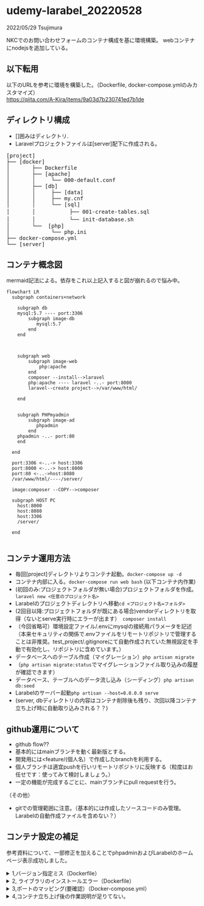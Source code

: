 # udemy-larabel_20220528

2022/05/29 Tsujimura

NKCでのお問い合わせフォームのコンテナ構成を基に環境構築。
webコンテナにnodejsを追加している。

## 以下転用



以下のURLを参考に環境を構築した。（Dockerfile, docker-compose.ymlのみカスタマイズ）</br>
https://qiita.com/A-Kira/items/9a03d7b230741ed7b1de


## ディレクトリ構成
- []囲みはディレクトリ.
- Laravelプロジェクトファイルは[server]配下に作成される。

<pre>
[project]
├── [docker]
│       ├── Dockerfile
│       ├── [apache]
│       │     └── 000-default.conf
│       ├── [db]
│       │     ├── [data]
│       │     ├── my.cnf
│       │     └── [sql]
│       │  　       ├── 001-create-tables.sql  
│       │ 　        └── init-database.sh     
│       └──  [php]                         
│             └── php.ini                 
├── docker-compose.yml                    
└── [server]                              
</pre>
## コンテナ概念図
mermaid記法による。依存をこれ以上記入すると図が崩れるので悩み中。
```mermaid
flowchart LR
  subgraph containers+network
    
    subgraph db 
    mysql:5.7 ---- port:3306
        subgraph image-db
           mysql:5.7
        end
    end
    
    
        
    subgraph web
        subgraph image-web
            php:apache
        end
        composer --install-->laravel
        php:apache ---- laravel -..- port:8000
        laravel--create project-->/var/www/html/

    end
   
    
    subgraph PHPmyadmin
        subgraph image-ad
           phpadmin        
        end
    phpadmin -..- port:80 
    end
    
  end
  
  port:3306 <-..-> host:3306
  port:8000 <-..-> host:8000
  port:80 <-..->host:8080
  /var/www/html/----/server/
  
  image:composer --COPY-->composer
  
  subgraph HOST PC
    host:8000
    host:8080
    host:3306
    /server/

  end
    

```
## コンテナ運用方法
- 毎回[project]ディレクトリよりコンテナ起動。`docker-compose up -d`
- コンテナ内部に入る。`docker-compose run web bash`
(以下コンテナ内作業)
- (初回のみ:プロジェクトフォルダが無い場合)プロジェクトフォルダを作成。`laravel new <任意のプロジェクト名>`
- Larabelのプロジェクトディレクトリへ移動`cd <プロジェクト名=フォルダ>`
- (2回目以降:プロジェクトフォルダが既にある場合)vendorディレクトリを取得（ないとserve実行時にエラーが出ます）　`composer install`
- （今回省略可）環境設定ファイル/.envにmysqlの接続用パラメータを記述（本来セキュリティの関係で.envファイルをリモートリポジトリで管理することは非推奨。test_project/.gitignoreにて自動作成されていた無視設定を手動で有効化し、リポジトリに含めています。）
- データべースへのテーブル作成（マイグレーション）`php artisan migrate`
- （`php artisan migrate:status`でマイグレーションファイル取り込みの履歴が確認できます）
- データベース、テーブルへのデータ流し込み（シーディング）`php artisan db:seed`
- Larabelのサーバー起動`php artisan --host=0.0.0.0 serve`
- (server, dbディレクトリの内容はコンテナ削除後も残り、次回以降コンテナ立ち上げ時に自動取り込みされる？？)



## github運用について
- github flow??
- 基本的にはmainブランチを動く最新版とする。
- 開発用には<feature/(個人名）で作成したbranchを利用する。
- 個人ブランチは適宜pushを行いリモートリポジトリに反映する（粒度はお任せです：使ってみて検討しましょう。）
- 一定の機能が完成するごとに、mainブランチにpull requestを行う。

（その他）
- gitでの管理範囲に注意。（基本的には作成したソースコードのみ管理。Larabelの自動作成ファイルを含めない？）


## コンテナ設定の補足
参考資料について、一部修正を加えることでphpadminおよびLarabelのホームページ表示成功しました。

<details><summary>
1,バージョン指定ミス（Dockerfile）
</summary>
  <ul>
<li> その１：正規表現(^,*)が正しくない（windowsだから？）</li>
<li> その２：Larabel/installerにはバージョン4系までしかない。（エラーメッセージより）</li>
  </ul>
誤）
  <code>
  RUN composer global require "laravel/installer=~8.*"`
  </code></br>
  正）
  <code>
  RUN composer global require "laravel/installer=4.*"
  </code></br>
　or
  <code>
  RUN composer global require laravel/installer
  </code></br>
</details>

<details><summary>
2, ライブラリのインストールエラー（Dockerfile）
</summary>
  <pre>
  && docker-php-ext-install zip pdo_mysql mysqli \
  にてエラー発生。libzipがどうのこうの。
  直上に以下を追加。https://qiita.com/Taki_Kazuya/items/454f399fb7e0e72fbd18
  && apt-get install -y libzip-dev\
  </pre>
</details>


<details><summary>
3,ポートのマッピング(要確認）（Docker-compose.yml）
</summary>
Webコンテナのポート指定。
厳密には誤では無いと考えられるが、Larabelで利用するデフォルトのコンテナ側ポートが8000なので、ひとまずの動作確認では以下の方が良いかと。
<pre>
 参考資料）
`- 80:80`
修正）
- 8000:8000
</pre>
追記）Webサーバーで80番ポートを指定した場合、既に使われている扱いとなり81番が代わりに使われる。
<pre>
  root@b836ab74001d:/var/www/html/test_project# php artisan --host=0.0.0.0:80 serve
  Starting Laravel development server: http://0.0.0.0:80
  [Tue May 17 12:41:57 2022] Failed to listen on 0.0.0.0:80 (reason: Address already in use)
  Starting Laravel development server: http://0.0.0.0:81
  [Tue May 17 12:41:58 2022] PHP 7.4.29 Development Server (http://0.0.0.0:81) started`
  </pre>
</details>


<details><summary>
4,コンテナ立ち上げ後の作業説明が足りてない。
</summary>
https://qiita.com/A-Kira/items/9a03d7b230741ed7b1de
今回の参考URLの「6. Laravelプロジェクト作成」、以下が正となる。
<pre>
% docker起動
$ docker-compose up -d

% webコンテナに入ります
$ docker-compose exec web bash

% Laravelプロジェクト作成
$ laravel new <任意のプロジェクト名>

$ cd <プロジェクト名=フォルダ>
$ php artisan serve

(余談：最後の行、より確実に動くのはこちら）
php artisan --host=0.0.0.0 serve
</pre>
</details>
